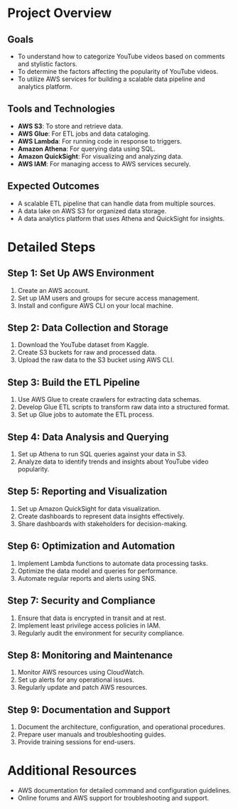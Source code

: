 # Project Overview

## Goals
- To understand how to categorize YouTube videos based on comments and stylistic factors.
- To determine the factors affecting the popularity of YouTube videos.
- To utilize AWS services for building a scalable data pipeline and analytics platform.

## Tools and Technologies
- **AWS S3**: To store and retrieve data.
- **AWS Glue**: For ETL jobs and data cataloging.
- **AWS Lambda**: For running code in response to triggers.
- **Amazon Athena**: For querying data using SQL.
- **Amazon QuickSight**: For visualizing and analyzing data.
- **AWS IAM**: For managing access to AWS services securely.

## Expected Outcomes
- A scalable ETL pipeline that can handle data from multiple sources.
- A data lake on AWS S3 for organized data storage.
- A data analytics platform that uses Athena and QuickSight for insights.

# Detailed Steps

## Step 1: Set Up AWS Environment
1. Create an AWS account.
2. Set up IAM users and groups for secure access management.
3. Install and configure AWS CLI on your local machine.

## Step 2: Data Collection and Storage
1. Download the YouTube dataset from Kaggle.
2. Create S3 buckets for raw and processed data.
3. Upload the raw data to the S3 bucket using AWS CLI.

## Step 3: Build the ETL Pipeline
1. Use AWS Glue to create crawlers for extracting data schemas.
2. Develop Glue ETL scripts to transform raw data into a structured format.
3. Set up Glue jobs to automate the ETL process.

## Step 4: Data Analysis and Querying
1. Set up Athena to run SQL queries against your data in S3.
2. Analyze data to identify trends and insights about YouTube video popularity.

## Step 5: Reporting and Visualization
1. Set up Amazon QuickSight for data visualization.
2. Create dashboards to represent data insights effectively.
3. Share dashboards with stakeholders for decision-making.

## Step 6: Optimization and Automation
1. Implement Lambda functions to automate data processing tasks.
2. Optimize the data model and queries for performance.
3. Automate regular reports and alerts using SNS.

## Step 7: Security and Compliance
1. Ensure that data is encrypted in transit and at rest.
2. Implement least privilege access policies in IAM.
3. Regularly audit the environment for security compliance.

## Step 8: Monitoring and Maintenance
1. Monitor AWS resources using CloudWatch.
2. Set up alerts for any operational issues.
3. Regularly update and patch AWS resources.

## Step 9: Documentation and Support
1. Document the architecture, configuration, and operational procedures.
2. Prepare user manuals and troubleshooting guides.
3. Provide training sessions for end-users.

# Additional Resources
- AWS documentation for detailed command and configuration guidelines.
- Online forums and AWS support for troubleshooting and support.